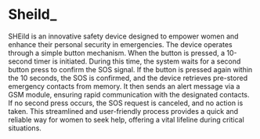 # Sheild_
SHEild is an innovative safety device designed to empower women and enhance their personal security in emergencies. The device operates through a simple button mechanism. When the button is pressed, a 10-second timer is initiated. During this time, the system waits for a second button press to confirm the SOS signal. If the button is pressed again within the 10 seconds, the SOS is confirmed, and the device retrieves pre-stored emergency contacts from memory. It then sends an alert message via a GSM module, ensuring rapid communication with the designated contacts. If no second press occurs, the SOS request is canceled, and no action is taken. This streamlined and user-friendly process provides a quick and reliable way for women to seek help, offering a vital lifeline during critical situations.
